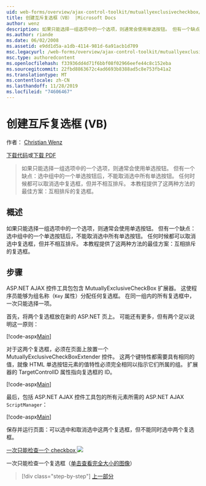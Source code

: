 ```yaml
---
uid: web-forms/overview/ajax-control-toolkit/mutuallyexclusivecheckbox/creating-mutually-exclusive-checkboxes-vb
title: 创建互斥复选框（VB） |Microsoft Docs
author: wenz
description: 如果只能选择一组选项中的一个选项，则通常会使用单选按钮。 但有一个缺点：选中组中的一个单选按钮后,。
ms.author: riande
ms.date: 06/02/2008
ms.assetid: e9dd1d5a-a1db-4114-981d-6a91acb1d709
msc.legacyurl: /web-forms/overview/ajax-control-toolkit/mutuallyexclusivecheckbox/creating-mutually-exclusive-checkboxes-vb
msc.type: authoredcontent
ms.openlocfilehash: f33936dd4d71f6bbf08f02966eefe44c8c152eba
ms.sourcegitcommit: 22fbd8863672c4ad6693b8388ad5c8e753fb41a2
ms.translationtype: MT
ms.contentlocale: zh-CN
ms.lasthandoff: 11/28/2019
ms.locfileid: "74606467"
---
```

# <a name="creating-mutually-exclusive-checkboxes-vb"></a>创建互斥复选框 (VB)

作者： [Christian Wenz](https://github.com/wenz)

[下载代码](https://download.microsoft.com/download/9/3/f/93f8daea-bebd-4821-833b-95205389c7d0/MutuallyExclusiveCheckBox0.vb.zip)或[下载 PDF](https://download.microsoft.com/download/b/6/a/b6ae89ee-df69-4c87-9bfb-ad1eb2b23373/mutuallyexclusivecheckbox0VB.pdf)

> 如果只能选择一组选项中的一个选项，则通常会使用单选按钮。 但有一个缺点：选中组中的一个单选按钮后，不能取消选中所有单选按钮。 任何时候都可以取消选中复选框，但并不相互排斥。 本教程提供了这两种方法的最佳方案：互相排斥的复选框。

## <a name="overview"></a>概述

如果只能选择一组选项中的一个选项，则通常会使用单选按钮。 但有一个缺点：选中组中的一个单选按钮后，不能取消选中所有单选按钮。 任何时候都可以取消选中复选框，但并不相互排斥。 本教程提供了这两种方法的最佳方案：互相排斥的复选框。

## <a name="steps"></a>步骤

ASP.NET AJAX 控件工具包包含 MutuallyExclusiveCheckBox 扩展器。 这使程序员能够为组名称（`Key` 属性）分配任何复选框。 在同一组内的所有复选框中，一次只能选择一项。

首先，将两个复选框放在新的 ASP.NET 页上。 可能还有更多，但有两个足以说明这一原则：

[!code-aspx[Main](creating-mutually-exclusive-checkboxes-vb/samples/sample1.aspx)]

对于这两个复选框，必须在页面上放置一个 MutuallyExclusiveCheckBoxExtender 控件。 这两个键特性都需要具有相同的值，就像 HTML 单选按钮元素的值特性必须完全相同以指示它们所属的组。 扩展器的 TargetControlID 属性指向复选框的 ID。

[!code-aspx[Main](creating-mutually-exclusive-checkboxes-vb/samples/sample2.aspx)]

最后，包括 ASP.NET AJAX 控件工具包的所有元素所需的 ASP.NET AJAX `ScriptManager`：

[!code-aspx[Main](creating-mutually-exclusive-checkboxes-vb/samples/sample3.aspx)]

保存并运行页面：可以选中和取消选中这两个复选框，但不能同时选中两个复选框。

[一次只能检查一个 checkbox ![](creating-mutually-exclusive-checkboxes-vb/_static/image2.png)](creating-mutually-exclusive-checkboxes-vb/_static/image1.png)

一次只能检查一个复选框（[单击查看完全大小的图像](creating-mutually-exclusive-checkboxes-vb/_static/image3.png)）

> [!div class="step-by-step"]
> [上一部分](creating-mutually-exclusive-checkboxes-cs.md)
